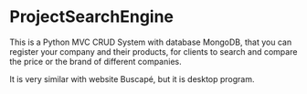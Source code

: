 # ProjectSearchEngine

This is a Python MVC CRUD System with database MongoDB, that you can register your company and their products, for clients to search and compare the price or the brand of different companies.

It is very similar with website Buscapé, but it is desktop program.
